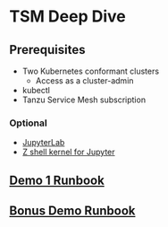 # TSM Deep Dive

## Prerequisites

- Two Kubernetes conformant clusters
  - Access as a cluster-admin
- kubectl
- Tanzu Service Mesh subscription

### Optional
  - [JupyterLab](https://jupyter.org/install.html)
  - [Z shell kernel for Jupyter](https://github.com/danylo-dubinin/zsh-jupyter-kernel)

## [Demo 1 Runbook](demo-1-runbook.ipynb)

## [Bonus Demo Runbook](bonus-demo-runbook.ipynb)